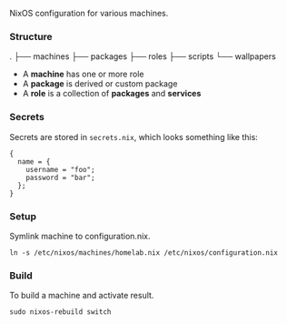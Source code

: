 NixOS configuration for various machines.

### Structure

.
├── machines
├── packages
├── roles
├── scripts
└── wallpapers


* A **machine** has one or more role
* A **package** is derived or custom package
* A **role** is a collection of **packages** and **services**

### Secrets

Secrets are stored in `secrets.nix`, which looks something like this:

```
{
  name = {
    username = "foo";
    password = "bar";
  };
}
```

### Setup

Symlink machine to configuration.nix.

```
ln -s /etc/nixos/machines/homelab.nix /etc/nixos/configuration.nix
```

### Build

To build a machine and activate result.

```
sudo nixos-rebuild switch
```
